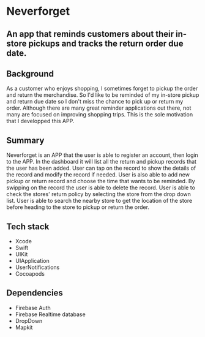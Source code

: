 # Neverforget
## An app that reminds customers about their in-store pickups and tracks the return order due date.

## Background
As a customer who enjoys shopping, I sometimes forget to pickup the order and return the merchandise. So I'd like to be reminded of my in-store pickup and return due date so I don't miss the chance to pick up or return my order. Although there are many great reminder applications out there, not many are focused on improving shopping trips. This is the sole motivation that I developped this APP.

## Summary
Neverforget is an APP that the user is able to register an account, then login to the APP. In the dashboard it will list all the return and pickup records that the user has been added. User can tap on the record to show the details of the record and modify the record if needed. User is also able to add new pickup or return record and choose the time that wants to be reminded. By swipping on the record the user is able to delete the record. User is able to check the stores' return policy by selecting the store from the drop down list. User is able to search the nearby store to get the location of the store before heading to the store to pickup or return the order.

## Tech stack
- Xcode
- Swift
- UIKit
- UIApplication
- UserNotifications
- Cocoapods

## Dependencies
- Firebase Auth
- Firebase Realtime database
- DropDown
- Mapkit
